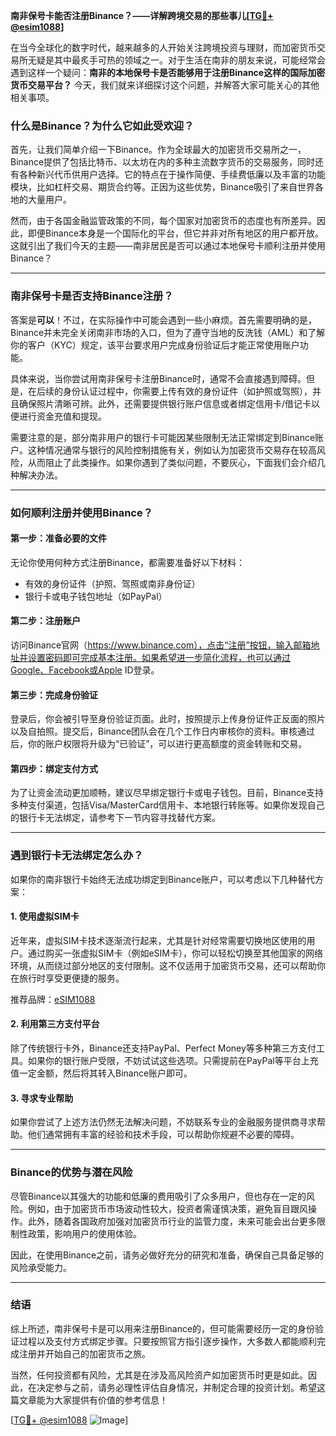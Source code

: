 **南非保号卡能否注册Binance？——详解跨境交易的那些事儿[[TG💪+ @esim1088](https://t.me/s/esim1088)]**

在当今全球化的数字时代，越来越多的人开始关注跨境投资与理财，而加密货币交易所无疑是其中最炙手可热的领域之一。对于生活在南非的朋友来说，可能经常会遇到这样一个疑问：**南非的本地保号卡是否能够用于注册Binance这样的国际加密货币交易平台？** 今天，我们就来详细探讨这个问题，并解答大家可能关心的其他相关事项。

### **什么是Binance？为什么它如此受欢迎？**

首先，让我们简单介绍一下Binance。作为全球最大的加密货币交易所之一，Binance提供了包括比特币、以太坊在内的多种主流数字货币的交易服务，同时还有各种新兴代币供用户选择。它的特点在于操作简便、手续费低廉以及丰富的功能模块，比如杠杆交易、期货合约等。正因为这些优势，Binance吸引了来自世界各地的大量用户。

然而，由于各国金融监管政策的不同，每个国家对加密货币的态度也有所差异。因此，即便Binance本身是一个国际化的平台，但它并非对所有地区的用户都开放。这就引出了我们今天的主题——南非居民是否可以通过本地保号卡顺利注册并使用Binance？

---

### **南非保号卡是否支持Binance注册？**

答案是**可以**！不过，在实际操作中可能会遇到一些小麻烦。首先需要明确的是，Binance并未完全关闭南非市场的入口，但为了遵守当地的反洗钱（AML）和了解你的客户（KYC）规定，该平台要求用户完成身份验证后才能正常使用账户功能。

具体来说，当你尝试用南非保号卡注册Binance时，通常不会直接遇到障碍。但是，在后续的身份认证过程中，你需要上传有效的身份证件（如护照或驾照），并且确保照片清晰可辨。此外，还需要提供银行账户信息或者绑定信用卡/借记卡以便进行资金充值和提现。

需要注意的是，部分南非用户的银行卡可能因某些限制无法正常绑定到Binance账户。这种情况通常与银行的风险控制措施有关，例如认为加密货币交易存在较高风险，从而阻止了此类操作。如果你遇到了类似问题，不要灰心，下面我们会介绍几种解决办法。

---

### **如何顺利注册并使用Binance？**

#### **第一步：准备必要的文件**
无论你使用何种方式注册Binance，都需要准备好以下材料：
- 有效的身份证件（护照、驾照或南非身份证）
- 银行卡或电子钱包地址（如PayPal）

#### **第二步：注册账户**
访问Binance官网（https://www.binance.com），点击“注册”按钮，输入邮箱地址并设置密码即可完成基本注册。如果希望进一步简化流程，也可以通过Google、Facebook或Apple ID登录。

#### **第三步：完成身份验证**
登录后，你会被引导至身份验证页面。此时，按照提示上传身份证件正反面的照片以及自拍照。提交后，Binance团队会在几个工作日内审核你的资料。审核通过后，你的账户权限将升级为“已验证”，可以进行更高额度的资金转账和交易。

#### **第四步：绑定支付方式**
为了让资金流动更加顺畅，建议尽早绑定银行卡或电子钱包。目前，Binance支持多种支付渠道，包括Visa/MasterCard信用卡、本地银行转账等。如果你发现自己的银行卡无法绑定，请参考下一节内容寻找替代方案。

---

### **遇到银行卡无法绑定怎么办？**

如果你的南非银行卡始终无法成功绑定到Binance账户，可以考虑以下几种替代方案：

#### **1. 使用虚拟SIM卡**
近年来，虚拟SIM卡技术逐渐流行起来，尤其是针对经常需要切换地区使用的用户。通过购买一张虚拟SIM卡（例如eSIM卡），你可以轻松切换至其他国家的网络环境，从而绕过部分地区的支付限制。这不仅适用于加密货币交易，还可以帮助你在旅行时享受更便捷的服务。

推荐品牌：[eSIM1088](https://t.me/s/esim1088)

#### **2. 利用第三方支付平台**
除了传统银行卡外，Binance还支持PayPal、Perfect Money等多种第三方支付工具。如果你的银行账户受限，不妨试试这些选项。只需提前在PayPal等平台上充值一定金额，然后将其转入Binance账户即可。

#### **3. 寻求专业帮助**
如果你尝试了上述方法仍然无法解决问题，不妨联系专业的金融服务提供商寻求帮助。他们通常拥有丰富的经验和技术手段，可以帮助你规避不必要的障碍。

---

### **Binance的优势与潜在风险**

尽管Binance以其强大的功能和低廉的费用吸引了众多用户，但也存在一定的风险。例如，由于加密货币市场波动性较大，投资者需谨慎决策，避免盲目跟风操作。此外，随着各国政府加强对加密货币行业的监管力度，未来可能会出台更多限制性政策，影响用户的使用体验。

因此，在使用Binance之前，请务必做好充分的研究和准备，确保自己具备足够的风险承受能力。

---

### **结语**

综上所述，南非保号卡是可以用来注册Binance的，但可能需要经历一定的身份验证过程以及支付方式绑定步骤。只要按照官方指引逐步操作，大多数人都能顺利完成注册并开始自己的加密货币之旅。

当然，任何投资都有风险，尤其是在涉及高风险资产如加密货币时更是如此。因此，在决定参与之前，请务必理性评估自身情况，并制定合理的投资计划。希望这篇文章能为大家提供有价值的参考信息！

[[TG💪+ @esim1088](https://t.me/s/esim1088) ![Image](https://i.postimg.cc/4NQfJmqS/Snipaste-2025-05-13-00-14-12.png)]